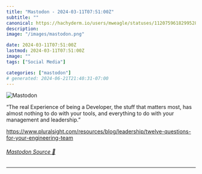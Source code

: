 ```yaml
---
title: "Mastodon - 2024-03-11T07:51:00Z"
subtitle: ""
canonical: https://hachyderm.io/users/mweagle/statuses/112075961829952880
description:
image: "/images/mastodon.png"

date: 2024-03-11T07:51:00Z
lastmod: 2024-03-11T07:51:00Z
image: ""
tags: ["Social Media"]

categories: ["mastodon"]
# generated: 2024-06-21T21:40:31-07:00
---
```

![Mastodon](/images/mastodon.png)

<p>“The real Experience of being a Developer, the stuff that matters most, has almost nothing to do with your tools, and everything to do with your management and leadership.”</p><p><a href="https://www.pluralsight.com/resources/blog/leadership/twelve-questions-for-your-engineering-team" target="_blank" rel="nofollow noopener noreferrer" translate="no"><span class="invisible">https://www.</span><span class="ellipsis">pluralsight.com/resources/blog</span><span class="invisible">/leadership/twelve-questions-for-your-engineering-team</span></a></p>


###### [Mastodon Source 🐘](https://hachyderm.io/@mweagle/112075961829952880)

___
